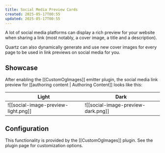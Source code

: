 ```yaml
---
title: Social Media Preview Cards
created: 2025-05-17T00:55
updated: 2025-05-17T00:55
---
```


A lot of social media platforms can display a rich preview for your website when sharing a link (most notably, a cover image, a title and a description).

Quartz can also dynamically generate and use new cover images for every page to be used in link previews on social media for you.

## Showcase

After enabling the [[CustomOgImages]] emitter plugin, the social media link preview for [[authoring content | Authoring Content]] looks like this:

| Light                               | Dark                               |
| ----------------------------------- | ---------------------------------- |
| ![[social-image-preview-light.png]] | ![[social-image-preview-dark.png]] |

## Configuration

This functionality is provided by the [[CustomOgImages]] plugin. See the plugin page for customization options.
